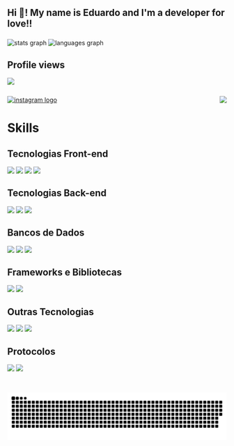<h2 align="left" >Hi 👋! My name is Eduardo and I'm a developer for love!! </h2>

###
<div align="left">
  <img src="https://edustats.vercel.app/api?hide_title=false&hide_rank=false&show_icons=true&include_all_commits=true&count_private=true&disable_animations=true&theme=nightowl&locale=en&hide_border=false&username=eduardoph" height="150" alt="stats graph"  />
  <img src="https://edustats.vercel.app/api/top-langs?locale=en&hide_title=false&layout=compact&card_width=320&langs_count=10&theme=nightowl&hide_border=false&username=eduardoph" height="150" alt="languages graph"  />
</div>

###
<div align="left">
  <h2 align="left">Profile views </h2>
  <img src="https://profile-counter.glitch.me/eduardoph/count.svg?"  />
</div>

###

<img align="right" height="150" src="https://avatars.githubusercontent.com/u/88357842?s=400&u=b9054125913c5032f58830682b1734881a80ac13&v=4"  />

###
###

<div align="left">
<a href="https://www.instagram.com/eududu_mendes"> 
  <img src="https://img.shields.io/static/v1?message=Instagram&logo=instagram&label=&color=E4405F&logoColor=white&labelColor=&style=for-the-badge" height="35" alt="instagram logo"  />
</a>
</div>

###
<h1 align="left"> Skills </h2>

<h2 align="left">Tecnologias Front-end</h2>
<p align="left">
  <a href="#"><img src="https://img.shields.io/badge/HTML5-%23E34F26.svg?style=for-the-badge&logo=html5&logoColor=white"></a>
  <a href="#"><img src="https://img.shields.io/badge/CSS3-%231572B6.svg?style=for-the-badge&logo=css3&logoColor=white"></a>
  <a href="#"><img src="https://img.shields.io/badge/Sass-%23CC6699.svg?style=for-the-badge&logo=sass&logoColor=white"></a>
  <a href="#"><img src="https://img.shields.io/badge/JavaScript-%23F7DF1E.svg?style=for-the-badge&logo=javascript&logoColor=black"></a>
</p>

<h2 align="left">Tecnologias Back-end</h2>
<p align="left">
  <a href="#"><img src="https://img.shields.io/badge/Node.js-%23339933.svg?style=for-the-badge&logo=node.js&logoColor=white"></a>
  <a href="#"><img src="https://img.shields.io/badge/Python-%233776AB.svg?style=for-the-badge&logo=python&logoColor=white"></a>
  <a href="#"><img src="https://img.shields.io/badge/C%23-%23239120.svg?style=for-the-badge&logo=c-sharp&logoColor=white"></a>
</p>

<h2 align="left">Bancos de Dados</h2>
<p align="left">
  <a href="#"><img src="https://img.shields.io/badge/MySQL-%234479A1.svg?style=for-the-badge&logo=mysql&logoColor=white"></a>
  <a href="#"><img src="https://img.shields.io/badge/SQL%20Server-%23CC2927.svg?style=for-the-badge&logo=microsoft-sql-server&logoColor=white"></a>
  <a href="#"><img src="https://img.shields.io/badge/MongoDB-%2347A248.svg?style=for-the-badge&logo=mongodb&logoColor=white"></a>
</p>

<h2 align="left">Frameworks e Bibliotecas</h2>
<p align="left">
  <a href="#"><img src="https://img.shields.io/badge/React-%2361DAFB.svg?style=for-the-badge&logo=react&logoColor=white"></a>
  <a href="#"><img src="https://img.shields.io/badge/Next.js-%23000000.svg?style=for-the-badge&logo=next.js&logoColor=white"></a>
</p>

<h2 align="left">Outras Tecnologias</h2>
<p align="left">
  <a href="#"><img src="https://img.shields.io/badge/C%23-%23239120.svg?style=for-the-badge&logo=c-sharp&logoColor=white"></a>
  <a href="#"><img src="https://img.shields.io/badge/C++-%2300599C.svg?style=for-the-badge&logo=c%2B%2B&logoColor=white"></a>
  <a href="#"><img src="https://img.shields.io/badge/C-%2300599C.svg?style=for-the-badge&logo=c&logoColor=white"></a>
</p>

<h2 align="left">Protocolos</h2>
<p align="left">
  <a href="#"><img src="https://img.shields.io/badge/WebSocket-%238000FF.svg?style=for-the-badge&logo=websocket&logoColor=white"></a>
  <a href="#"><img src="https://img.shields.io/badge/HTTP-%23000000.svg?style=for-the-badge&logo=http&logoColor=white"></a>
</p>



<br clear="both">

![Snake animation](https://github.com/eduardoph/eduardoph/blob/output/github-contribution-grid-snake-dark.svg)

###
